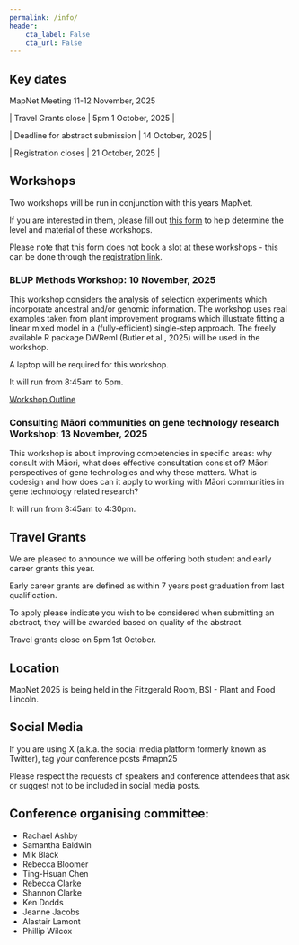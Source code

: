 ```yaml
---
permalink: /info/
header:
    cta_label: False
    cta_url: False
---
```


<span></span>

## Key dates

MapNet Meeting 11-12 November, 2025

| Travel Grants close |  5pm 1 October, 2025 |

| Deadline for abstract submission | 14 October, 2025 |

| Registration closes | 21 October, 2025 |

<!--
| Deadline for abstract submission | 14 October, 2023 |
| Registration closes | 21 October, 2023 |
| MapNet | 22-24 November, 2023 | 
|        | Start time: 1:00pm (22/11/23) | 
|        | Finish time: 3:00pm (24/11/23) |
-->

## Workshops

Two workshops will be run in conjunction with this years MapNet.

If you are interested in them, please fill out [this form](https://docs.google.com/forms/d/e/1FAIpQLSceL5QUFiVxnpROrhDmBiXXW-57mx7_RpNCkrrXiR7bYsiu8w/viewform?usp=header) to help determine the level and material of these workshops.

Please note that this form does not book a slot at these workshops - this can be done through the [registration link](https://events.humanitix.com/mapnet2025).

### BLUP Methods Workshop: 10 November, 2025

<!-- This workshop will introduce and go through the statistical methodology of Best Linear Unbiased Prediction, widely used to evaluate genetic merit. The methods pedigree BLUP (pBLUP), genomic BLUP (GBLUP) and single-step genomic BLUP (ssGBLUP) will be covered together with coding examples. DWReml software may also be included, an upcoming free-to-use version of ASReml presented as an R package. -->

This workshop considers the analysis of selection experiments which incorporate ancestral and/or genomic information. The workshop uses real examples taken from plant improvement programs which illustrate fitting a linear mixed model in a (fully-efficient) single-step approach. The freely available R package DWReml (Butler et al., 2025) will be used in the workshop.

A laptop will be required for this workshop.

It will run from 8:45am to 5pm.

[Workshop Outline](../pdfs/BCoutline.pdf)

### Consulting Māori communities on gene technology research Workshop: 13 November, 2025

This workshop is about improving competencies in specific areas: why consult with Māori, what does effective consultation consist of? Māori perspectives of gene technologies and why these matters. What is codesign and how does can it apply to working with Māori communities in gene technology related research?

It will run from 8:45am to 4:30pm.

## Travel Grants

We are pleased to announce we will be offering both student and early career grants this year.

Early career grants are defined as within 7 years post graduation from last qualification.

To apply please indicate you wish to be considered when submitting an abstract, they will be awarded based on quality of the abstract.

Travel grants close on 5pm 1st October.

## Location

MapNet 2025 is being held in the Fitzgerald Room, BSI - Plant and Food Lincoln.


## Social Media

If you are using X (a.k.a. the social media platform formerly known as Twitter), tag your conference posts #mapn25

Please respect the requests of speakers and conference attendees that ask or suggest not to be included in social media posts.

<!-- ## Travel -->

<!-- Wellington airport (WLG) is about 9 km to Victoria University. Taxis from the airport cost $40+ and take half an hour or so. There are also shared shuttle services which can drop you in the centre of town or at your accommodation for about $18–25, and take around an hour. The airport bus will take you to the center city, where you can transfer to a bus to VUW. -->


<!-- ## Accommodation -->

<!-- The best low cost and convenient accomodation option for MapNet 2019 is [Te Puni Village](https://www.mystudentvillage.com/nz/short-stays-newzealand/te-puni-village). Click on "Book now". Use the code MapNet2019 in the promo field after selecting the dates for your stay.-->


## Conference organising committee:
- Rachael Ashby
- Samantha Baldwin
- Mik Black
- Rebecca Bloomer
- Ting-Hsuan Chen
- Rebecca Clarke
- Shannon Clarke
- Ken Dodds
- Jeanne Jacobs
- Alastair Lamont
- Phillip Wilcox

